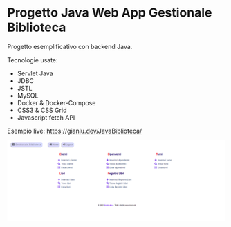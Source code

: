# Progetto Java Web App Gestionale Biblioteca 

Progetto esemplificativo con backend Java. 

Tecnologie usate:
- Servlet Java
- JDBC
- JSTL
- MySQL
- Docker & Docker-Compose
- CSS3 & CSS Grid
- Javascript fetch API

Esempio live:
<https://gianlu.dev/JavaBiblioteca/>

![Java Biblioteca](ScreenJavaBiblioteca.png)
